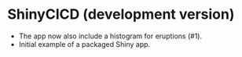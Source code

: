# ShinyCICD (development version)

* The app now also include a histogram for eruptions (#1). 
* Initial example of a packaged Shiny app.
